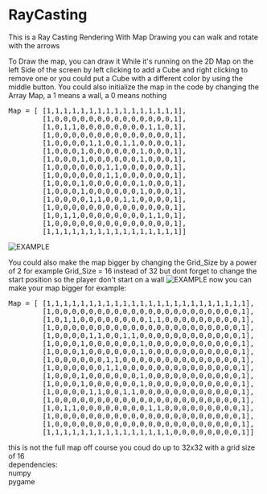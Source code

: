 # RayCasting
This is a Ray Casting Rendering With Map Drawing you can walk and rotate with the arrows 

To Draw the map, you can draw it While it's running on the 2D Map on the left Side of the screen by left clicking to add a Cube and right clicking to remove one or you could put a Cube with a different color by using the middle button.
You could also initialize the map in the code by changing the Array Map, a 1 means a wall, a 0 means nothing<br />
<pre>
Map = [ [1,1,1,1,1,1,1,1,1,1,1,1,1,1,1,1],
        [1,0,0,0,0,0,0,0,0,0,0,0,0,0,0,1],
        [1,0,1,1,0,0,0,0,0,0,0,0,1,1,0,1],
        [1,0,0,0,0,0,0,0,0,0,0,0,0,0,0,1],
        [1,0,0,0,0,1,1,0,0,1,1,0,0,0,0,1],
        [1,0,0,0,1,0,0,0,0,0,0,1,0,0,0,1],
        [1,0,0,0,1,0,0,0,0,0,0,1,0,0,0,1],
        [1,0,0,0,0,0,0,1,1,0,0,0,0,0,0,1],
        [1,0,0,0,0,0,0,1,1,0,0,0,0,0,0,1],
        [1,0,0,0,1,0,0,0,0,0,0,1,0,0,0,1],
        [1,0,0,0,1,0,0,0,0,0,0,1,0,0,0,1],
        [1,0,0,0,0,1,1,0,0,1,1,0,0,0,0,1],
        [1,0,0,0,0,0,0,0,0,0,0,0,0,0,0,1],
        [1,0,1,1,0,0,0,0,0,0,0,0,1,1,0,1],
        [1,0,0,0,0,0,0,0,0,0,0,0,0,0,0,1],
        [1,1,1,1,1,1,1,1,1,1,1,1,1,1,1,1]]
</pre>

![EXAMPLE](https://i.ibb.co/fQf6S6J/RAYCAST.png)
  
  
You could also make the map bigger by changing the Grid_Size by a power of 2 for example Grid_Size = 16 instead of 32 but dont forget to change the start position so the player don't start on a wall
![EXAMPLE](https://i.ibb.co/Vqzsjdt/MAPLARGE.png)
now you can make your map bigger for example:
<pre>
Map = [ [1,1,1,1,1,1,1,1,1,1,1,1,1,1,1,1,1,1,1,1,1,1,1,1],
        [1,0,0,0,0,0,0,0,0,0,0,0,0,0,0,0,0,0,0,0,0,0,0,1],
        [1,0,1,1,0,0,0,0,0,0,0,0,1,1,0,0,0,0,0,0,0,0,0,1],
        [1,0,0,0,0,0,0,0,0,0,0,0,0,0,0,0,0,0,0,0,0,0,0,1],
        [1,0,0,0,0,1,1,0,0,1,1,0,0,0,0,0,0,0,0,0,0,0,0,1],
        [1,0,0,0,1,0,0,0,0,0,0,1,0,0,0,0,0,0,0,0,0,0,0,1],
        [1,0,0,0,1,0,0,0,0,0,0,1,0,0,0,0,0,0,0,0,0,0,0,1],
        [1,0,0,0,0,0,0,1,1,0,0,0,0,0,0,0,0,0,0,0,0,0,0,1],
        [1,0,0,0,0,0,0,1,1,0,0,0,0,0,0,0,0,0,0,0,0,0,0,1],
        [1,0,0,0,1,0,0,0,0,0,0,1,0,0,0,0,0,0,0,0,0,0,0,1],
        [1,0,0,0,1,0,0,0,0,0,0,1,0,0,0,0,0,0,0,0,0,0,0,1],
        [1,0,0,0,0,1,1,0,0,1,1,0,0,0,0,0,0,0,0,0,0,0,0,1],
        [1,0,0,0,0,0,0,0,0,0,0,0,0,0,0,0,0,0,0,0,0,0,0,1],
        [1,0,1,1,0,0,0,0,0,0,0,0,1,1,0,0,0,0,0,0,0,0,0,1],
        [1,0,0,0,0,0,0,0,0,0,0,0,0,0,0,0,0,0,0,0,0,0,0,1],
        [1,0,0,0,0,0,0,0,0,0,0,0,0,0,0,0,0,0,0,0,0,0,0,1],
        [1,1,1,1,1,1,1,1,1,1,1,1,1,1,1,0,0,0,0,0,0,0,0,1]]
</pre>
this is not the full map off course you coud do up to 32x32 with a grid size of  16<br />
dependencies:<br />
numpy<br />
pygame
